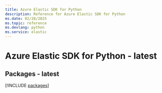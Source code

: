 ```yaml
---
title: Azure Elastic SDK for Python
description: Reference for Azure Elastic SDK for Python
ms.date: 02/28/2025
ms.topic: reference
ms.devlang: python
ms.service: elastic
---
```

# Azure Elastic SDK for Python - latest
## Packages - latest
[!INCLUDE [packages](elastic-index.md)]